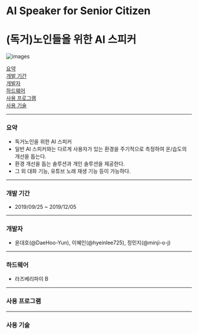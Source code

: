 # AI Speaker for Senior Citizen
# (독거)노인들을 위한 AI 스피커
![images](https://img.shields.io/github/license/minji-o-j/AI-Speaker-for-Senior-Citizen)


[요약](#요약)  
[개발 기간](#개발-기간)  
[개발자](#개발자)  
[하드웨어](#하드웨어)  
[사용 프로그램](#사용-프로그램)  
[사용 기술](#사용-기술)  

---
### 요약
 - 독거노인을 위한 AI 스피커
 - 일반 AI 스피커와는 다르게 사용자가 있는 환경을 주기적으로 측정하여 온/습도의 개선을 돕는다.
 - 환경 개선을 돕는 솔루션과 개인 솔루션을 제공한다.
 - 그 외 대화 기능, 유튜브 노래 재생 기능 등이 가능하다.
---
### 개발 기간
- 2019/09/25 ~ 2019/12/05
---
### 개발자

- 윤대호(@DaeHoo-Yun), 이혜인(@hyeinlee725), 정민지(@minji-o-j)
---
### 하드웨어
- 라즈베리파이 B
---
### 사용 프로그램
---
### 사용 기술
